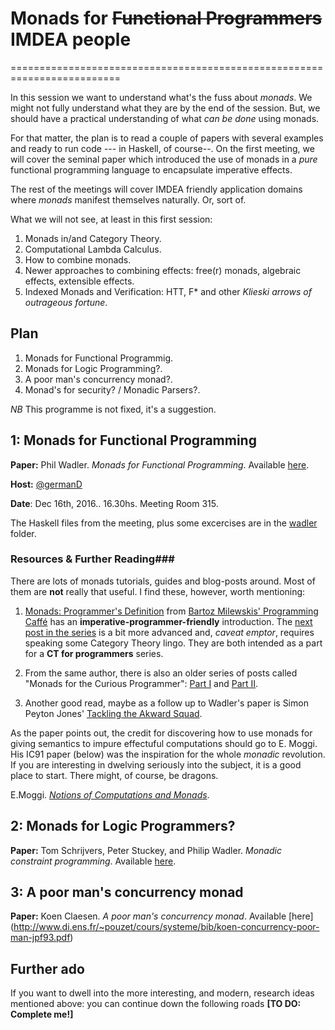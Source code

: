 # Monads for ~~Functional Programmers~~ IMDEA people
=========================================================================

In this session we want to understand what's the fuss about *monads*. We might not fully understand what they are by the end of the session. But, we should have a practical understanding of what *can be done* using monads.

For that matter, the plan is to read a couple of papers with several examples and ready to run code --- in Haskell, of course--. On the first meeting, we will cover the seminal paper which introduced the use of monads in a _pure_ functional programming language to encapsulate imperative effects. 

The rest of the meetings will cover IMDEA friendly application domains where _monads_ manifest themselves naturally. Or, sort of.

What we will not see, at least in this first session:

1. Monads in/and Category Theory.
1. Computational Lambda Calculus.
2. How to combine monads.
3. Newer approaches to combining effects: free(r) monads, algebraic effects, extensible effects.
4. Indexed Monads and Verification: HTT, F* and other _Klieski arrows of outrageous fortune_.

## Plan

1. Monads for Functional Programmig.
2. Monads for Logic Programming?.
3. A poor man's concurrency monad?.
4. Monad's for security? / Monadic Parsers?.

_NB_ This programme is not fixed, it's a suggestion.

## 1: Monads for Functional Programming

**Paper:** Phil Wadler. _Monads for Functional Programming_. Available [here](http://homepages.inf.ed.ac.uk/wadler/papers/marktoberdorf/baastad.pdf).

**Host:** [@germanD](https://github.com/germanD)

**Date**: Dec 16th, 2016.. 16.30hs. Meeting Room 315.

The Haskell files from the meeting, plus some excercises are in the [wadler](wadler/) folder.

### Resources & Further Reading###

There are lots of monads tutorials, guides and blog-posts around. Most of them are **not** really that useful. I find these, however, worth mentioning:

1. [Monads: Programmer's Definition](https://bartoszmilewski.com/2016/11/21/monads-programmers-definition/) from [Bartoz Milewskis' Programming Caffé](https://bartoszmilewski.com/) has an __imperative-programmer-friendly__ introduction. The [next post in the series](https://bartoszmilewski.com/2016/11/30/monads-and-effects/) is a bit more advanced and, _caveat emptor_, requires speaking some Category Theory lingo. They are both intended as a part for a **CT for programmers** series.
 
2. From the same author, there is also an older series of posts called "Monads for the Curious Programmer": [Part I](https://bartoszmilewski.com/2011/01/09/monads-for-the-curious-programmer-part-1/) and [Part II](https://bartoszmilewski.com/2011/01/09/monads-for-the-curious-programmer-part-2/).

3. Another good read, maybe as a follow up to Wadler's paper is Simon Peyton Jones' [Tackling the Akward Squad](http://research.microsoft.com/en-us/um/people/simonpj/papers/marktoberdorf/mark.pdf).

As the paper points out, the credit for discovering how to use monads for giving semantics to impure effectuful computations should go to E. Moggi. His IC91 paper (below) was the inspiration for the whole *monadic* revolution. If you are interesting in dwelving seriously into the subject, it is a good place to start. There might, of course, be dragons.

E.Moggi. [_Notions of Computations and Monads_](http://www.disi.unige.it/person/MoggiE/ftp/ic91.pdf).



## 2: Monads for Logic Programmers?

**Paper:** 
Tom Schrijvers, Peter Stuckey, and Philip Wadler. _Monadic constraint programming_. Available [here](http://homepages.inf.ed.ac.uk/wadler/papers/constraints/constraints.pdf).

## 3: A poor man's concurrency monad

**Paper:** Koen Claesen. _A poor man's concurrency monad_. Available [here]
(http://www.di.ens.fr/~pouzet/cours/systeme/bib/koen-concurrency-poor-man-jpf93.pdf)

## Further ado

If you want to dwell into the more interesting, and modern, research ideas mentioned above: you can continue down the following roads **[TO DO: Complete me!]**


